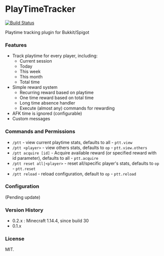 # PlayTimeTracker

[![Build Status](https://ci.nyaacat.com/job/PlayTimeTracker/badge/icon)](https://ci.nyaacat.com/job/PlayTimeTracker/)

Playtime tracking plugin for Bukkit/Spigot

### Features
* Track playtime for every player, including:
  * Current session
  * Today
  * This week
  * This month
  * Total time
* Simple reward system
  * Recurring reward based on playtime
  * One time reward based on total time
  * Long time absence handler
  * Execute (almost any) commands for rewarding
* AFK time is ignored (configurable)
* Custom messages

### Commands and Permissions

* `/ptt` - view current playtime stats, defaults to all - `ptt.view`
* `/ptt <player>` - view others stats, defaults to `op` - `ptt.view.others`
* `/ptt acquire [id]` - Acquire available reward (or specified reward with id parameter), defaults to all - `ptt.acquire`
* `/ptt reset all|<player>` - reset all/specific player's stats, defaults to `op` - `ptt.reset`
* `/ptt reload` - reload configuration, default to `op` - `ptt.reload`

### Configuration

(Pending update)

### Version History
- 0.2.x : Minecraft 1.14.4, since build 30
- 0.1.x

### License

MIT.
